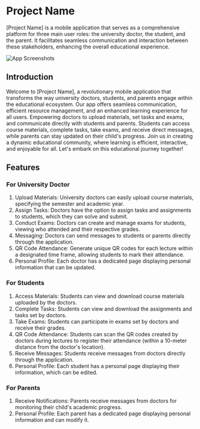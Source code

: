 # Project Name

[Project Name] is a mobile application that serves as a comprehensive platform for three main user roles: the university doctor, the student, and the parent. It facilitates seamless communication and interaction between these stakeholders, enhancing the overall educational experience.

![App Screenshots](/path/to/app-screenshots.png)  <!-- You can include screenshots of the app here -->

 

## Introduction

Welcome to [Project Name], a revolutionary mobile application that transforms the way university doctors, students, and parents engage within the educational ecosystem. Our app offers seamless communication, efficient resource management, and an enhanced learning experience for all users. Empowering doctors to upload materials, set tasks and exams, and communicate directly with students and parents. Students can access course materials, complete tasks, take exams, and receive direct messages, while parents can stay updated on their child's progress. Join us in creating a dynamic educational community, where learning is efficient, interactive, and enjoyable for all. Let's embark on this educational journey together!

## Features

### For University Doctor

1. Upload Materials: University doctors can easily upload course materials, specifying the semester and academic year.
2. Assign Tasks: Doctors have the option to assign tasks and assignments to students, which they can solve and submit.
3. Conduct Exams: Doctors can create and manage exams for students, viewing who attended and their respective grades.
4. Messaging: Doctors can send messages to students or parents directly through the application.
5. QR Code Attendance: Generate unique QR codes for each lecture within a designated time frame, allowing students to mark their attendance.
6. Personal Profile: Each doctor has a dedicated page displaying personal information that can be updated.

### For Students

1. Access Materials: Students can view and download course materials uploaded by the doctors.
2. Complete Tasks: Students can view and download the assignments and tasks set by doctors.
3. Take Exams: Students can participate in exams set by doctors and receive their grades.
4. QR Code Attendance: Students can scan the QR codes created by doctors during lectures to register their attendance (within a 10-meter distance from the doctor's location).
5. Receive Messages: Students receive messages from doctors directly through the application.
6. Personal Profile: Each student has a personal page displaying their information, which can be edited.

### For Parents

1. Receive Notifications: Parents receive messages from doctors for monitoring their child's academic progress.
2. Personal Profile: Each parent has a dedicated page displaying personal information and can modify it.

 
 
 
 
 
 
 
 
 
 
 
 
 

